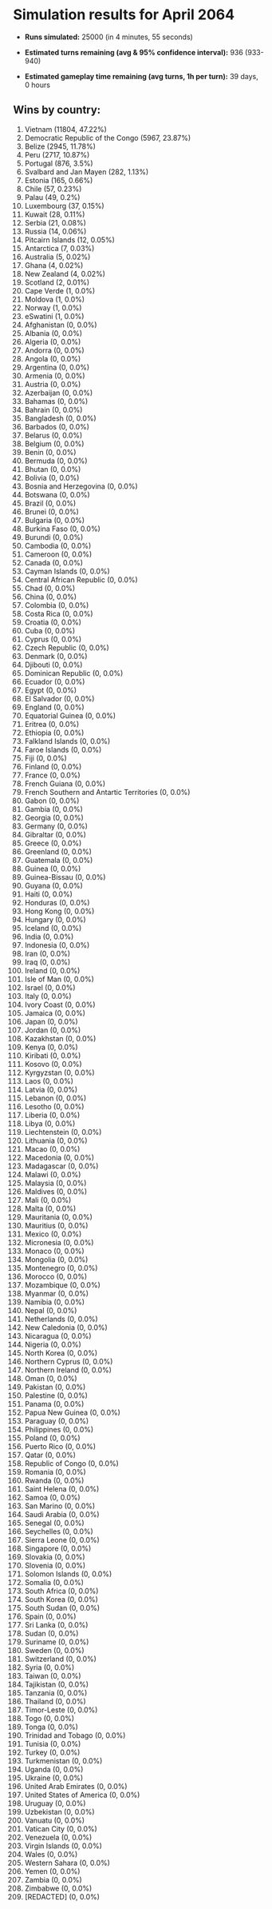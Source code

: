 # Simulation results for April 2064

* **Runs simulated:** 25000 (in 4 minutes, 55 seconds)

* **Estimated turns remaining (avg & 95% confidence interval):** 936 (933-940)

* **Estimated gameplay time remaining (avg turns, 1h per turn):** 39 days, 0 hours

## Wins by country:
1. Vietnam (11804, 47.22%)
2. Democratic Republic of the Congo (5967, 23.87%)
3. Belize (2945, 11.78%)
4. Peru (2717, 10.87%)
5. Portugal (876, 3.5%)
6. Svalbard and Jan Mayen (282, 1.13%)
7. Estonia (165, 0.66%)
8. Chile (57, 0.23%)
9. Palau (49, 0.2%)
10. Luxembourg (37, 0.15%)
11. Kuwait (28, 0.11%)
12. Serbia (21, 0.08%)
13. Russia (14, 0.06%)
14. Pitcairn Islands (12, 0.05%)
15. Antarctica (7, 0.03%)
16. Australia (5, 0.02%)
17. Ghana (4, 0.02%)
18. New Zealand (4, 0.02%)
19. Scotland (2, 0.01%)
20. Cape Verde (1, 0.0%)
21. Moldova (1, 0.0%)
22. Norway (1, 0.0%)
23. eSwatini (1, 0.0%)
24. Afghanistan (0, 0.0%)
25. Albania (0, 0.0%)
26. Algeria (0, 0.0%)
27. Andorra (0, 0.0%)
28. Angola (0, 0.0%)
29. Argentina (0, 0.0%)
30. Armenia (0, 0.0%)
31. Austria (0, 0.0%)
32. Azerbaijan (0, 0.0%)
33. Bahamas (0, 0.0%)
34. Bahrain (0, 0.0%)
35. Bangladesh (0, 0.0%)
36. Barbados (0, 0.0%)
37. Belarus (0, 0.0%)
38. Belgium (0, 0.0%)
39. Benin (0, 0.0%)
40. Bermuda (0, 0.0%)
41. Bhutan (0, 0.0%)
42. Bolivia (0, 0.0%)
43. Bosnia and Herzegovina (0, 0.0%)
44. Botswana (0, 0.0%)
45. Brazil (0, 0.0%)
46. Brunei (0, 0.0%)
47. Bulgaria (0, 0.0%)
48. Burkina Faso (0, 0.0%)
49. Burundi (0, 0.0%)
50. Cambodia (0, 0.0%)
51. Cameroon (0, 0.0%)
52. Canada (0, 0.0%)
53. Cayman Islands (0, 0.0%)
54. Central African Republic (0, 0.0%)
55. Chad (0, 0.0%)
56. China (0, 0.0%)
57. Colombia (0, 0.0%)
58. Costa Rica (0, 0.0%)
59. Croatia (0, 0.0%)
60. Cuba (0, 0.0%)
61. Cyprus (0, 0.0%)
62. Czech Republic (0, 0.0%)
63. Denmark (0, 0.0%)
64. Djibouti (0, 0.0%)
65. Dominican Republic (0, 0.0%)
66. Ecuador (0, 0.0%)
67. Egypt (0, 0.0%)
68. El Salvador (0, 0.0%)
69. England (0, 0.0%)
70. Equatorial Guinea (0, 0.0%)
71. Eritrea (0, 0.0%)
72. Ethiopia (0, 0.0%)
73. Falkland Islands (0, 0.0%)
74. Faroe Islands (0, 0.0%)
75. Fiji (0, 0.0%)
76. Finland (0, 0.0%)
77. France (0, 0.0%)
78. French Guiana (0, 0.0%)
79. French Southern and Antartic Territories (0, 0.0%)
80. Gabon (0, 0.0%)
81. Gambia (0, 0.0%)
82. Georgia (0, 0.0%)
83. Germany (0, 0.0%)
84. Gibraltar (0, 0.0%)
85. Greece (0, 0.0%)
86. Greenland (0, 0.0%)
87. Guatemala (0, 0.0%)
88. Guinea (0, 0.0%)
89. Guinea-Bissau (0, 0.0%)
90. Guyana (0, 0.0%)
91. Haiti (0, 0.0%)
92. Honduras (0, 0.0%)
93. Hong Kong (0, 0.0%)
94. Hungary (0, 0.0%)
95. Iceland (0, 0.0%)
96. India (0, 0.0%)
97. Indonesia (0, 0.0%)
98. Iran (0, 0.0%)
99. Iraq (0, 0.0%)
100. Ireland (0, 0.0%)
101. Isle of Man (0, 0.0%)
102. Israel (0, 0.0%)
103. Italy (0, 0.0%)
104. Ivory Coast (0, 0.0%)
105. Jamaica (0, 0.0%)
106. Japan (0, 0.0%)
107. Jordan (0, 0.0%)
108. Kazakhstan (0, 0.0%)
109. Kenya (0, 0.0%)
110. Kiribati (0, 0.0%)
111. Kosovo (0, 0.0%)
112. Kyrgyzstan (0, 0.0%)
113. Laos (0, 0.0%)
114. Latvia (0, 0.0%)
115. Lebanon (0, 0.0%)
116. Lesotho (0, 0.0%)
117. Liberia (0, 0.0%)
118. Libya (0, 0.0%)
119. Liechtenstein (0, 0.0%)
120. Lithuania (0, 0.0%)
121. Macao (0, 0.0%)
122. Macedonia (0, 0.0%)
123. Madagascar (0, 0.0%)
124. Malawi (0, 0.0%)
125. Malaysia (0, 0.0%)
126. Maldives (0, 0.0%)
127. Mali (0, 0.0%)
128. Malta (0, 0.0%)
129. Mauritania (0, 0.0%)
130. Mauritius (0, 0.0%)
131. Mexico (0, 0.0%)
132. Micronesia (0, 0.0%)
133. Monaco (0, 0.0%)
134. Mongolia (0, 0.0%)
135. Montenegro (0, 0.0%)
136. Morocco (0, 0.0%)
137. Mozambique (0, 0.0%)
138. Myanmar (0, 0.0%)
139. Namibia (0, 0.0%)
140. Nepal (0, 0.0%)
141. Netherlands (0, 0.0%)
142. New Caledonia (0, 0.0%)
143. Nicaragua (0, 0.0%)
144. Nigeria (0, 0.0%)
145. North Korea (0, 0.0%)
146. Northern Cyprus (0, 0.0%)
147. Northern Ireland (0, 0.0%)
148. Oman (0, 0.0%)
149. Pakistan (0, 0.0%)
150. Palestine (0, 0.0%)
151. Panama (0, 0.0%)
152. Papua New Guinea (0, 0.0%)
153. Paraguay (0, 0.0%)
154. Philippines (0, 0.0%)
155. Poland (0, 0.0%)
156. Puerto Rico (0, 0.0%)
157. Qatar (0, 0.0%)
158. Republic of Congo (0, 0.0%)
159. Romania (0, 0.0%)
160. Rwanda (0, 0.0%)
161. Saint Helena (0, 0.0%)
162. Samoa (0, 0.0%)
163. San Marino (0, 0.0%)
164. Saudi Arabia (0, 0.0%)
165. Senegal (0, 0.0%)
166. Seychelles (0, 0.0%)
167. Sierra Leone (0, 0.0%)
168. Singapore (0, 0.0%)
169. Slovakia (0, 0.0%)
170. Slovenia (0, 0.0%)
171. Solomon Islands (0, 0.0%)
172. Somalia (0, 0.0%)
173. South Africa (0, 0.0%)
174. South Korea (0, 0.0%)
175. South Sudan (0, 0.0%)
176. Spain (0, 0.0%)
177. Sri Lanka (0, 0.0%)
178. Sudan (0, 0.0%)
179. Suriname (0, 0.0%)
180. Sweden (0, 0.0%)
181. Switzerland (0, 0.0%)
182. Syria (0, 0.0%)
183. Taiwan (0, 0.0%)
184. Tajikistan (0, 0.0%)
185. Tanzania (0, 0.0%)
186. Thailand (0, 0.0%)
187. Timor-Leste (0, 0.0%)
188. Togo (0, 0.0%)
189. Tonga (0, 0.0%)
190. Trinidad and Tobago (0, 0.0%)
191. Tunisia (0, 0.0%)
192. Turkey (0, 0.0%)
193. Turkmenistan (0, 0.0%)
194. Uganda (0, 0.0%)
195. Ukraine (0, 0.0%)
196. United Arab Emirates (0, 0.0%)
197. United States of America (0, 0.0%)
198. Uruguay (0, 0.0%)
199. Uzbekistan (0, 0.0%)
200. Vanuatu (0, 0.0%)
201. Vatican City (0, 0.0%)
202. Venezuela (0, 0.0%)
203. Virgin Islands (0, 0.0%)
204. Wales (0, 0.0%)
205. Western Sahara (0, 0.0%)
206. Yemen (0, 0.0%)
207. Zambia (0, 0.0%)
208. Zimbabwe (0, 0.0%)
209. [REDACTED] (0, 0.0%)
